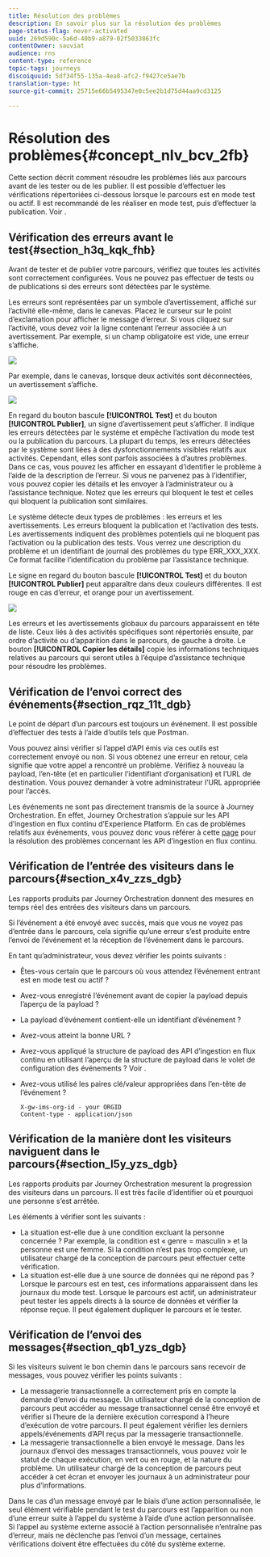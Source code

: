 ```yaml
---
title: Résolution des problèmes
description: En savoir plus sur la résolution des problèmes
page-status-flag: never-activated
uuid: 269d590c-5a6d-40b9-a879-02f5033863fc
contentOwner: sauviat
audience: rns
content-type: reference
topic-tags: journeys
discoiquuid: 5df34f55-135a-4ea8-afc2-f9427ce5ae7b
translation-type: ht
source-git-commit: 25715e66b5495347e0c5ee2b1d75d44aa9cd3125

---
```



# Résolution des problèmes{#concept_nlv_bcv_2fb}

Cette section décrit comment résoudre les problèmes liés aux parcours avant de les tester ou de les publier. Il est possible d’effectuer les vérifications répertoriées ci-dessous lorsque le parcours est en mode test ou actif. Il est recommandé de les réaliser en mode test, puis d’effectuer la publication. Voir [](../building-journeys/testing-the-journey.md).

## Vérification des erreurs avant le test{#section_h3q_kqk_fhb}

Avant de tester et de publier votre parcours, vérifiez que toutes les activités sont correctement configurées. Vous ne pouvez pas effectuer de tests ou de publications si des erreurs sont détectées par le système.

Les erreurs sont représentées par un symbole d’avertissement, affiché sur l’activité elle-même, dans le canevas. Placez le curseur sur le point d’exclamation pour afficher le message d’erreur. Si vous cliquez sur l’activité, vous devez voir la ligne contenant l’erreur associée à un avertissement. Par exemple, si un champ obligatoire est vide, une erreur s’affiche.

![](../assets/journey63.png)

Par exemple, dans le canevas, lorsque deux activités sont déconnectées, un avertissement s’affiche.

![](../assets/canvas-disconnected.png)

En regard du bouton bascule **[!UICONTROL Test]** et du bouton **[!UICONTROL Publier]**, un signe d’avertissement peut s’afficher. Il indique les erreurs détectées par le système et empêche l’activation du mode test ou la publication du parcours. La plupart du temps, les erreurs détectées par le système sont liées à des dysfonctionnements visibles relatifs aux activités. Cependant, elles sont parfois associées à d’autres problèmes. Dans ce cas, vous pouvez les afficher en essayant d’identifier le problème à l’aide de la description de l’erreur. Si vous ne parvenez pas à l’identifier, vous pouvez copier les détails et les envoyer à l’administrateur ou à l’assistance technique. Notez que les erreurs qui bloquent le test et celles qui bloquent la publication sont similaires.

Le système détecte deux types de problèmes : les erreurs et les avertissements. Les erreurs bloquent la publication et l’activation des tests. Les avertissements indiquent des problèmes potentiels qui ne bloquent pas l’activation ou la publication des tests. Vous verrez une description du problème et un identifiant de journal des problèmes du type ERR_XXX_XXX. Ce format facilite l’identification du problème par l’assistance technique.

Le signe en regard du bouton bascule **[!UICONTROL Test]** et du bouton **[!UICONTROL Publier]** peut apparaître dans deux couleurs différentes. Il est rouge en cas d’erreur, et orange pour un avertissement.

![](../assets/journey75.png)

Les erreurs et les avertissements globaux du parcours apparaissent en tête de liste. Ceux liés à des activités spécifiques sont répertoriés ensuite, par ordre d’activité ou d’apparition dans le parcours, de gauche à droite. Le bouton **[!UICONTROL Copier les détails]** copie les informations techniques relatives au parcours qui seront utiles à l’équipe d’assistance technique pour résoudre les problèmes.

## Vérification de l’envoi correct des événements{#section_rqz_11t_dgb}

Le point de départ d’un parcours est toujours un événement. Il est possible d’effectuer des tests à l’aide d’outils tels que Postman.

Vous pouvez ainsi vérifier si l’appel d’API émis via ces outils est correctement envoyé ou non. Si vous obtenez une erreur en retour, cela signifie que votre appel a rencontré un problème. Vérifiez à nouveau la payload, l’en-tête (et en particulier l’identifiant d’organisation) et l’URL de destination. Vous pouvez demander à votre administrateur l’URL appropriée pour l’accès.

Les événements ne sont pas directement transmis de la source à Journey Orchestration. En effet, Journey Orchestration s’appuie sur les API d’ingestion en flux continu d’Experience Platform. En cas de problèmes relatifs aux événements, vous pouvez donc vous référer à cette [page](https://www.adobe.io/apis/experienceplatform/home/data-ingestion/data-ingestion-services.html#!api-specification/markdown/narrative/technical_overview/streaming_ingest/streaming_ingestion_FAQ.md) pour la résolution des problèmes concernant les API d’ingestion en flux continu.

## Vérification de l’entrée des visiteurs dans le parcours{#section_x4v_zzs_dgb}

Les rapports produits par Journey Orchestration donnent des mesures en temps réel des entrées des visiteurs dans un parcours.

Si l’événement a été envoyé avec succès, mais que vous ne voyez pas d’entrée dans le parcours, cela signifie qu’une erreur s’est produite entre l’envoi de l’événement et la réception de l’événement dans le parcours.

En tant qu’administrateur, vous devez vérifier les points suivants :

* Êtes-vous certain que le parcours où vous attendez l’événement entrant est en mode test ou actif ?
* Avez-vous enregistré l’événement avant de copier la payload depuis l’aperçu de la payload ?
* La payload d’événement contient-elle un identifiant d’événement ?
* Avez-vous atteint la bonne URL ?
* Avez-vous appliqué la structure de payload des API d’ingestion en flux continu en utilisant l’aperçu de la structure de payload dans le volet de configuration des événements ? Voir [](../event/previewing-the-payload.md).
* Avez-vous utilisé les paires clé/valeur appropriées dans l’en-tête de l’événement ?

   ```
   X-gw-ims-org-id - your ORGID
   Content-type - application/json
   ```

## Vérification de la manière dont les visiteurs naviguent dans le parcours{#section_l5y_yzs_dgb}

Les rapports produits par Journey Orchestration mesurent la progression des visiteurs dans un parcours. Il est très facile d’identifier où et pourquoi une personne s’est arrêtée.

Les éléments à vérifier sont les suivants :

* La situation est-elle due à une condition excluant la personne concernée ? Par exemple, la condition est « genre = masculin » et la personne est une femme. Si la condition n’est pas trop complexe, un utilisateur chargé de la conception de parcours peut effectuer cette vérification.
* La situation est-elle due à une source de données qui ne répond pas ? Lorsque le parcours est en test, ces informations apparaissent dans les journaux du mode test. Lorsque le parcours est actif, un administrateur peut tester les appels directs à la source de données et vérifier la réponse reçue. Il peut également dupliquer le parcours et le tester.

## Vérification de l’envoi des messages{#section_qb1_yzs_dgb}

Si les visiteurs suivent le bon chemin dans le parcours sans recevoir de messages, vous pouvez vérifier les points suivants :

* La messagerie transactionnelle a correctement pris en compte la demande d’envoi du message. Un utilisateur chargé de la conception de parcours peut accéder au message transactionnel censé être envoyé et vérifier si l’heure de la dernière exécution correspond à l’heure d’exécution de votre parcours. Il peut également vérifier les derniers appels/événements d’API reçus par la messagerie transactionnelle.
* La messagerie transactionnelle a bien envoyé le message. Dans les journaux d’envoi des messages transactionnels, vous pouvez voir le statut de chaque exécution, en vert ou en rouge, et la nature du problème. Un utilisateur chargé de la conception de parcours peut accéder à cet écran et envoyer les journaux à un administrateur pour plus d’informations.

Dans le cas d’un message envoyé par le biais d’une action personnalisée, le seul élément vérifiable pendant le test du parcours est l’apparition ou non d’une erreur suite à l’appel du système à l’aide d’une action personnalisée. Si l’appel au système externe associé à l’action personnalisée n’entraîne pas d’erreur, mais ne déclenche pas l’envoi d’un message, certaines vérifications doivent être effectuées du côté du système externe.

